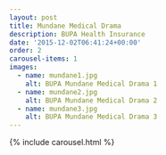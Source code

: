 ```yaml
---
layout: post
title: Mundane Medical Drama
description: BUPA Health Insurance
date: '2015-12-02T06:41:24+00:00'
order: 2
carousel-items: 1
images:
  - name: mundane1.jpg
    alt: BUPA Mundane Medical Drama 1
  - name: mundane2.jpg
    alt: BUPA Mundane Medical Drama 2
  - name: mundane3.jpg
    alt: BUPA Mundane Medical Drama 3
---
```


{% include carousel.html %}
